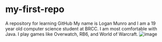 # my-first-repo
A repository for learning GitHub
My name is Logan Munro and I am a 19 year old computer science student at BRCC.
I am most comfortable with Java.
I play games like Overwatch, RB6, and World of Warcraft.
![image](https://github.com/LoganCSC222/my-first-repo/assets/165182863/2e4ed45b-04f6-4e2a-a4eb-77818741fa1f)

